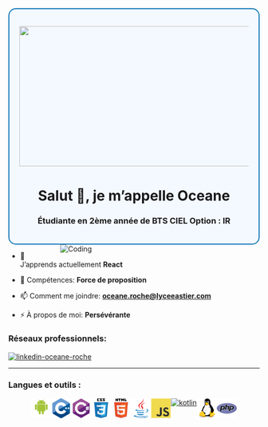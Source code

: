 <div align="center" style="border: 2px solid #0e75b6; border-radius: 15px; padding: 20px; background-color: #f4f9ff;">
  <p>
  <img src="https://media3.giphy.com/media/hun4DFmfnDId3lid5b/giphy.gif?cid=6c09b952clw86c1co0pa7z3wvpd1ugnagq9aqybmhlwakhl6&ep=v1_internal_gif_by_id&rid=giphy.gif&ct=g" width="1000" height="281"/>
  </p>
  <h1>Salut 👋, je m’appelle Oceane</h1>
  <h3>Étudiante en 2ème année de BTS CIEL Option : IR</h3>
</div>

<img align="right" alt="Coding" width="400" src="https://www.supinfo.com/wp-content/uploads/2023/05/cybersecurite-jpg.webp">

- 🌱 J’apprends actuellement **React**

- 💬 Compétences: **Force de proposition**

- 📫 Comment me joindre: **oceane.roche@lyceeastier.com**

- ⚡ À propos de moi: **Persévérante**

<h3 align="left">Réseaux professionnels:</h3>
<p align="left">
  <a href="https://fr.linkedin.com/in/oceane-roche-5b7023338" target="blank">
    <img align="center" src="https://raw.githubusercontent.com/rahuldkjain/github-profile-readme-generator/master/src/images/icons/Social/linked-in-alt.svg" alt="linkedin-oceane-roche" height="30" width="40" />
  </a>
</p>

---

<h3 align="left">Langues et outils :</h3>
<div align="center" style="display: flex; justify-content: center; flex-wrap: wrap;">
  <a href="https://developer.android.com" target="_blank" rel="noreferrer">
    <img src="https://raw.githubusercontent.com/devicons/devicon/master/icons/android/android-original-wordmark.svg" alt="android" width="40" height="40" />
  </a> 
  <a href="https://www.w3schools.com/cpp/" target="_blank" rel="noreferrer">
    <img src="https://raw.githubusercontent.com/devicons/devicon/master/icons/cplusplus/cplusplus-original.svg" alt="cplusplus" width="40" height="40" />
  </a> 
  <a href="https://www.w3schools.com/cs/" target="_blank" rel="noreferrer">
    <img src="https://raw.githubusercontent.com/devicons/devicon/master/icons/csharp/csharp-original.svg" alt="csharp" width="40" height="40" />
  </a> 
  <a href="https://www.w3schools.com/css/" target="_blank" rel="noreferrer">
    <img src="https://raw.githubusercontent.com/devicons/devicon/master/icons/css3/css3-original-wordmark.svg" alt="css3" width="40" height="40" />
  </a> 
  <a href="https://www.w3.org/html/" target="_blank" rel="noreferrer">
    <img src="https://raw.githubusercontent.com/devicons/devicon/master/icons/html5/html5-original-wordmark.svg" alt="html5" width="40" height="40" />
  </a> 
  <a href="https://www.java.com" target="_blank" rel="noreferrer">
    <img src="https://raw.githubusercontent.com/devicons/devicon/master/icons/java/java-original.svg" alt="java" width="40" height="40" />
  </a> 
  <a href="https://developer.mozilla.org/en-US/docs/Web/JavaScript" target="_blank" rel="noreferrer">
    <img src="https://raw.githubusercontent.com/devicons/devicon/master/icons/javascript/javascript-original.svg" alt="javascript" width="40" height="40" />
  </a> 
  <a href="https://kotlinlang.org" target="_blank" rel="noreferrer">
    <img src="https://www.vectorlogo.zone/logos/kotlinlang/kotlinlang-icon.svg" alt="kotlin" width="40" height="40" />
  </a> 
  <a href="https://www.linux.org/" target="_blank" rel="noreferrer">
    <img src="https://raw.githubusercontent.com/devicons/devicon/master/icons/linux/linux-original.svg" alt="linux" width="40" height="40" />
  </a> 
  <a href="https://www.php.net" target="_blank" rel="noreferrer">
    <img src="https://raw.githubusercontent.com/devicons/devicon/master/icons/php/php-original.svg" alt="php" width="40" height="40" />
  </a>
</div>

